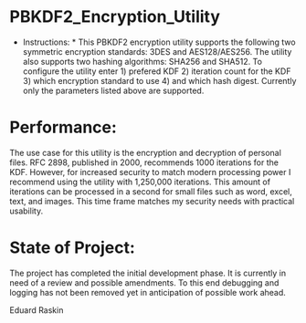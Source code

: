 # PBKDF2_Encryption_Utility
* Instructions: *
This PBKDF2 encryption utility supports the following two symmetric encryption standards: 3DES and AES128/AES256. The utility also supports two hashing algorithms: SHA256 and SHA512. To configure the utility enter 1) prefered KDF 2) iteration count for the KDF 3) which encryption standard to use 4) and which hash digest. Currently only the parameters listed above are supported.

# Performance: #
The use case for this utility is the encryption and decryption of personal files. RFC 2898, published in 2000, recommends 1000 iterations for the KDF. However, for increased security to match modern processing power I recommend using the utility with 1,250,000 iterations. This amount of iterations can be processed in a second for small files such as word, excel, text, and images. This time frame matches my security needs with practical usability.   

# State of Project: #
The project has completed the initial development phase. It is currently in need of a review and possible amendments. To this end debugging and logging has not been removed yet in anticipation of possible work ahead.

Eduard Raskin


